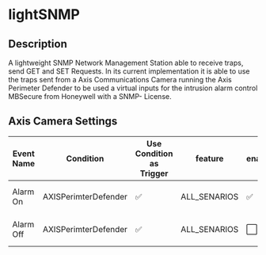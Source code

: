 # lightSNMP
## Description
A lightweight SNMP Network Management Station able to receive traps, send GET and SET Requests.
In its current implementation it is able to use the traps sent from a Axis Communications Camera running the Axis Perimeter Defender to be used a virtual inputs for the intrusion alarm control MBSecure from Honeywell with a SNMP- License.
## Axis Camera Settings
|Event Name|Condition|Use Condition as Trigger|feature|enabled|Action|Alarm Name|Alarm Notification|
|---|---|---|---|---|---|---|---|
|Alarm On|AXISPerimterDefender|:white_check_mark:|ALL_SENARIOS|:white_check_mark:|Send SNMP-Trap|Intrusion Camera xx|true|
|Alarm Off|AXISPerimterDefender|:white_check_mark:|ALL_SENARIOS|:white_large_square:|Send SNMP-Trap|Intrusion Camera xx|false|
